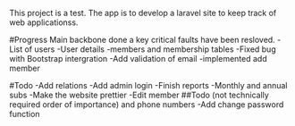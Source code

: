 This project is a test. The app is to develop a laravel site to keep track of web applicationss.

#Progress
Main backbone done a key critical faults have been resloved.
-List of users
-User details
-members and membership tables
-Fixed bug with Bootstrap intergration
-Add validation of email 
-implemented add member

#Todo
-Add relations
-Add admin login
-Finish reports 
-Monthly and annual subs
-Make the website prettier
-Edit member
##Todo (not technically required order of importance)
and phone numbers
-Add change password function
